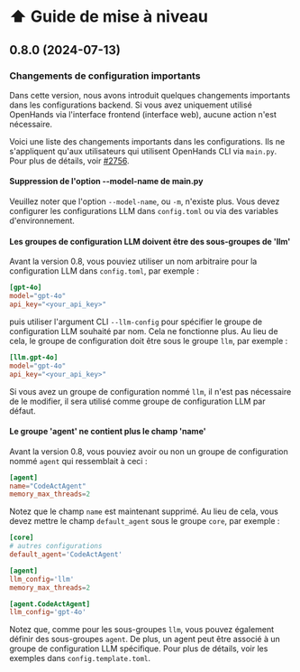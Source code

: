 

# ⬆️ Guide de mise à niveau

## 0.8.0 (2024-07-13)

### Changements de configuration importants

Dans cette version, nous avons introduit quelques changements importants dans les configurations backend.
Si vous avez uniquement utilisé OpenHands via l'interface frontend (interface web), aucune action n'est nécessaire.

Voici une liste des changements importants dans les configurations. Ils ne s'appliquent qu'aux utilisateurs qui
utilisent OpenHands CLI via `main.py`. Pour plus de détails, voir [#2756](https://github.com/All-Hands-AI/OpenHands/pull/2756).

#### Suppression de l'option --model-name de main.py

Veuillez noter que l'option `--model-name`, ou `-m`, n'existe plus. Vous devez configurer les
configurations LLM dans `config.toml` ou via des variables d'environnement.

#### Les groupes de configuration LLM doivent être des sous-groupes de 'llm'

Avant la version 0.8, vous pouviez utiliser un nom arbitraire pour la configuration LLM dans `config.toml`, par exemple :

```toml
[gpt-4o]
model="gpt-4o"
api_key="<your_api_key>"
```

puis utiliser l'argument CLI `--llm-config` pour spécifier le groupe de configuration LLM souhaité
par nom. Cela ne fonctionne plus. Au lieu de cela, le groupe de configuration doit être sous le groupe `llm`,
par exemple :

```toml
[llm.gpt-4o]
model="gpt-4o"
api_key="<your_api_key>"
```

Si vous avez un groupe de configuration nommé `llm`, il n'est pas nécessaire de le modifier, il sera utilisé
comme groupe de configuration LLM par défaut.

#### Le groupe 'agent' ne contient plus le champ 'name'

Avant la version 0.8, vous pouviez avoir ou non un groupe de configuration nommé `agent` qui
ressemblait à ceci :

```toml
[agent]
name="CodeActAgent"
memory_max_threads=2
```

Notez que le champ `name` est maintenant supprimé. Au lieu de cela, vous devez mettre le champ `default_agent`
sous le groupe `core`, par exemple :

```toml
[core]
# autres configurations
default_agent='CodeActAgent'

[agent]
llm_config='llm'
memory_max_threads=2

[agent.CodeActAgent]
llm_config='gpt-4o'
```

Notez que, comme pour les sous-groupes `llm`, vous pouvez également définir des sous-groupes `agent`.
De plus, un agent peut être associé à un groupe de configuration LLM spécifique. Pour plus
de détails, voir les exemples dans `config.template.toml`.
